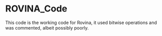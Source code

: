 ROVINA_Code
===========

This code is the working code for Rovina, it used bitwise operations and was commented, albeit possibly poorly.
